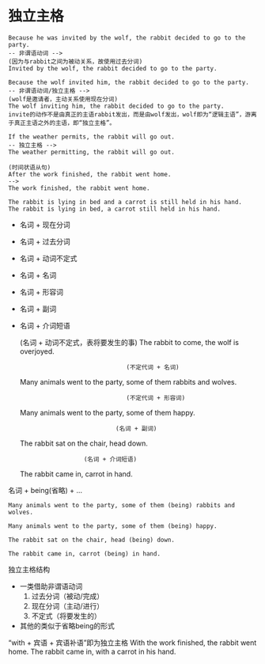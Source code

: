 # 独立主格

    Because he was invited by the wolf, the rabbit decided to go to the party.
    -- 非谓语动词 -->
    (因为与rabbit之间为被动关系，故使用过去分词)
    Invited by the wolf, the rabbit decided to go to the party.

    Because the wolf invited him, the rabbit decided to go to the party.
    -- 非谓语动词/独立主格 -->
    (wolf是邀请者，主动关系使用现在分词)
    The wolf inviting him, the rabbit decided to go to the party.
    invite的动作不是由真正的主语rabbit发出，而是由wolf发出，wolf即为“逻辑主语”，游离于真正主语之外的主语，即“独立主格”。

    If the weather permits, the rabbit will go out.
    -- 独立主格 -->
    The weather permitting, the rabbit will go out.

    (时间状语从句)
    After the work finished, the rabbit went home.
    -->
    The work finished, the rabbit went home.

    The rabbit is lying in bed and a carrot is still held in his hand.
    The rabbit is lying in bed, a carrot still held in his hand.

- 名词 + 现在分词  
- 名词 + 过去分词  
- 名词 + 动词不定式
- 名词 + 名词
- 名词 + 形容词
- 名词 + 副词
- 名词 + 介词短语

    (名词 + 动词不定式，表将要发生的事)
    The rabbit to come, the wolf is overjoyed.

                                    (不定代词 + 名词)
    Many animals went to the party, some of them rabbits and wolves.

                                    (不定代词 + 形容词)
    Many animals went to the party, some of them happy.

                                 (名词 + 副词)
    The rabbit sat on the chair, head down.

                        (名词 + 介词短语)
    The rabbit came in, carrot in hand.

名词 + being(省略) + ...

    Many animals went to the party, some of them (being) rabbits and wolves.

    Many animals went to the party, some of them (being) happy.

    The rabbit sat on the chair, head (being) down.

    The rabbit came in, carrot (being) in hand.

独立主格结构

- 一类借助非谓语动词
    1. 过去分词（被动/完成）
    2. 现在分词（主动/进行）
    3. 不定式（将要发生的）
- 其他的类似于省略being的形式

“with + 宾语 + 宾语补语”即为独立主格
    With the work finished, the rabbit went home.
    The rabbit came in, with a carrot in his hand.
